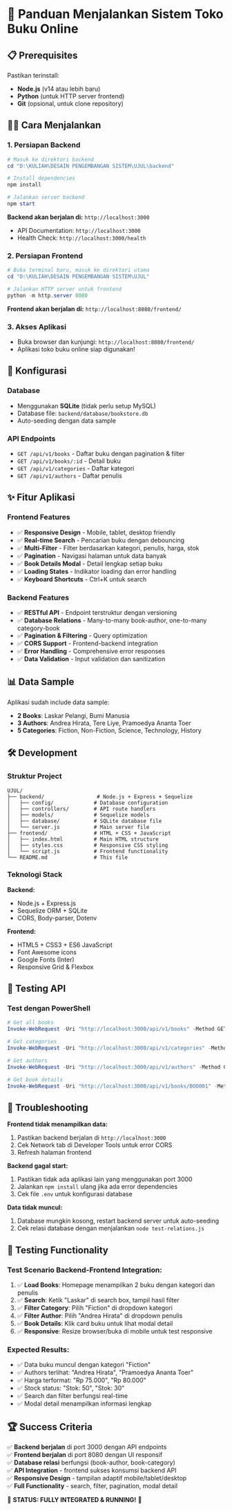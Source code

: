 # 🚀 Panduan Menjalankan Sistem Toko Buku Online

## 📋 Prerequisites
Pastikan terinstall:
- **Node.js** (v14 atau lebih baru)
- **Python** (untuk HTTP server frontend)
- **Git** (opsional, untuk clone repository)

## 🏃‍♂️ Cara Menjalankan

### 1. Persiapan Backend
```powershell
# Masuk ke direktori backend
cd "D:\KULIAH\DESAIN PENGEMBANGAN SISTEM\UJUL\backend"

# Install dependencies
npm install

# Jalankan server backend
npm start
```

**Backend akan berjalan di:** `http://localhost:3000`
- API Documentation: `http://localhost:3000`
- Health Check: `http://localhost:3000/health`

### 2. Persiapan Frontend
```powershell
# Buka terminal baru, masuk ke direktori utama
cd "D:\KULIAH\DESAIN PENGEMBANGAN SISTEM\UJUL"

# Jalankan HTTP server untuk frontend
python -m http.server 8080
```

**Frontend akan berjalan di:** `http://localhost:8080/frontend/`

### 3. Akses Aplikasi
- Buka browser dan kunjungi: `http://localhost:8080/frontend/`
- Aplikasi toko buku online siap digunakan!

## 🔧 Konfigurasi

### Database
- Menggunakan **SQLite** (tidak perlu setup MySQL)
- Database file: `backend/database/bookstore.db`
- Auto-seeding dengan data sample

### API Endpoints
- `GET /api/v1/books` - Daftar buku dengan pagination & filter
- `GET /api/v1/books/:id` - Detail buku
- `GET /api/v1/categories` - Daftar kategori
- `GET /api/v1/authors` - Daftar penulis

## ✨ Fitur Aplikasi

### Frontend Features
- ✅ **Responsive Design** - Mobile, tablet, desktop friendly
- ✅ **Real-time Search** - Pencarian buku dengan debouncing
- ✅ **Multi-Filter** - Filter berdasarkan kategori, penulis, harga, stok
- ✅ **Pagination** - Navigasi halaman untuk data banyak
- ✅ **Book Details Modal** - Detail lengkap setiap buku
- ✅ **Loading States** - Indikator loading dan error handling
- ✅ **Keyboard Shortcuts** - Ctrl+K untuk search

### Backend Features  
- ✅ **RESTful API** - Endpoint terstruktur dengan versioning
- ✅ **Database Relations** - Many-to-many book-author, one-to-many category-book
- ✅ **Pagination & Filtering** - Query optimization
- ✅ **CORS Support** - Frontend-backend integration
- ✅ **Error Handling** - Comprehensive error responses
- ✅ **Data Validation** - Input validation dan sanitization

## 📊 Data Sample
Aplikasi sudah include data sample:
- **2 Books**: Laskar Pelangi, Bumi Manusia
- **3 Authors**: Andrea Hirata, Tere Liye, Pramoedya Ananta Toer  
- **5 Categories**: Fiction, Non-Fiction, Science, Technology, History

## 🛠 Development

### Struktur Project
```
UJUL/
├── backend/                 # Node.js + Express + Sequelize
│   ├── config/             # Database configuration
│   ├── controllers/        # API route handlers
│   ├── models/             # Sequelize models
│   ├── database/           # SQLite database file
│   └── server.js           # Main server file
├── frontend/               # HTML + CSS + JavaScript
│   ├── index.html          # Main HTML structure
│   ├── styles.css          # Responsive CSS styling
│   └── script.js           # Frontend functionality
└── README.md               # This file
```

### Teknologi Stack
**Backend:**
- Node.js + Express.js
- Sequelize ORM + SQLite
- CORS, Body-parser, Dotenv

**Frontend:**
- HTML5 + CSS3 + ES6 JavaScript
- Font Awesome icons
- Google Fonts (Inter)
- Responsive Grid & Flexbox

## 🧪 Testing API

### Test dengan PowerShell
```powershell
# Get all books
Invoke-WebRequest -Uri "http://localhost:3000/api/v1/books" -Method GET

# Get categories
Invoke-WebRequest -Uri "http://localhost:3000/api/v1/categories" -Method GET

# Get authors
Invoke-WebRequest -Uri "http://localhost:3000/api/v1/authors" -Method GET

# Get book details
Invoke-WebRequest -Uri "http://localhost:3000/api/v1/books/BOO001" -Method GET
```

## 🐛 Troubleshooting

**Frontend tidak menampilkan data:**
1. Pastikan backend berjalan di `http://localhost:3000`
2. Cek Network tab di Developer Tools untuk error CORS
3. Refresh halaman frontend

**Backend gagal start:**
1. Pastikan tidak ada aplikasi lain yang menggunakan port 3000
2. Jalankan `npm install` ulang jika ada error dependencies
3. Cek file `.env` untuk konfigurasi database

**Data tidak muncul:**
1. Database mungkin kosong, restart backend server untuk auto-seeding
2. Cek relasi database dengan menjalankan `node test-relations.js`

## 🎯 Testing Functionality

### Test Scenario Backend-Frontend Integration:
1. ✅ **Load Books**: Homepage menampilkan 2 buku dengan kategori dan penulis
2. ✅ **Search**: Ketik "Laskar" di search box, tampil hasil filter
3. ✅ **Filter Category**: Pilih "Fiction" di dropdown kategori
4. ✅ **Filter Author**: Pilih "Andrea Hirata" di dropdown penulis  
5. ✅ **Book Details**: Klik card buku untuk lihat modal detail
6. ✅ **Responsive**: Resize browser/buka di mobile untuk test responsive

### Expected Results:
- ✅ Data buku muncul dengan kategori "Fiction" 
- ✅ Authors terlihat: "Andrea Hirata", "Pramoedya Ananta Toer"
- ✅ Harga terformat: "Rp 75.000", "Rp 80.000"
- ✅ Stock status: "Stok: 50", "Stok: 30"
- ✅ Search dan filter berfungsi real-time
- ✅ Modal detail menampilkan informasi lengkap

## 🏆 Success Criteria
✅ **Backend berjalan** di port 3000 dengan API endpoints    
✅ **Frontend berjalan** di port 8080 dengan UI responsif  
✅ **Database relasi** berfungsi (book-author, book-category)  
✅ **API Integration** - frontend sukses konsumsi backend API  
✅ **Responsive Design** - tampilan adaptif mobile/tablet/desktop  
✅ **Full Functionality** - search, filter, pagination, modal detail  

🎉 **STATUS: FULLY INTEGRATED & RUNNING!** 🎉
